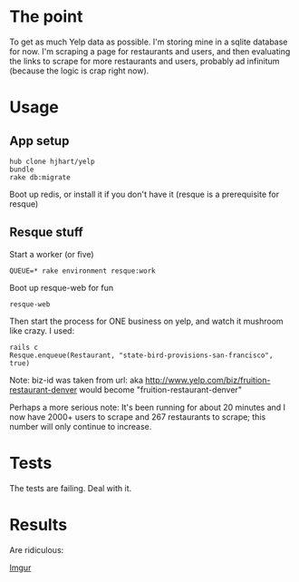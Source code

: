 # The point

To get as much Yelp data as possible. I'm storing mine in a sqlite database for now. I'm scraping a page for restaurants and users, and then evaluating the links to scrape for more restaurants and users, probably ad infinitum (because the logic is crap right now).

# Usage

## App setup

    hub clone hjhart/yelp
    bundle
    rake db:migrate

Boot up redis, or install it if you don't have it (resque is a prerequisite for resque)

## Resque stuff

Start a worker (or five)

    QUEUE=* rake environment resque:work

Boot up resque-web for fun

    resque-web

Then start the process for ONE business on yelp, and watch it mushroom like crazy. I used:

    rails c
    Resque.enqueue(Restaurant, "state-bird-provisions-san-francisco", true)

Note: biz-id was taken from url: aka http://www.yelp.com/biz/fruition-restaurant-denver would become "fruition-restaurant-denver"


Perhaps a more serious note: It's been running for about 20 minutes and I now have 2000+ users to scrape and 267 restaurants to scrape; this number will only continue to increase.

# Tests

The tests are failing. Deal with it.

# Results

Are ridiculous:

[Imgur](http://i.imgur.com/hfyIX)